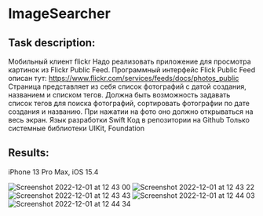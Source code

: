 # ImageSearcher
## Task description:
Мобильный клиент flickr
Надо реализовать приложение для просмотра картинок из Flickr Public Feed. Программный интерфейс Flick Public Feed описан тут: https://www.flickr.com/services/feeds/docs/photos_public
Страница представляет из себя список фотографий с датой создания, названием и
списком тегов.
Должна быть возможность задавать список тегов для поиска фотографий, сортировать фотографии по дате создания и названию.
При нажатии на фото оно должно открываться на весь экран.
Язык разработки Swift
Код в репозитории на Github
Только системные библиотеки UIKit, Foundation

## Results:
iPhone 13 Pro Max, iOS 15.4

![Screenshot 2022-12-01 at 12 43 00](https://user-images.githubusercontent.com/51964927/205019963-c885f776-c059-4beb-b7ba-246bc43177ec.png)
![Screenshot 2022-12-01 at 12 43 22](https://user-images.githubusercontent.com/51964927/205019978-31259e94-65cf-4bae-ad88-2c7315af7111.png)
![Screenshot 2022-12-01 at 12 43 43](https://user-images.githubusercontent.com/51964927/205019987-99075634-3a5f-4c51-80d0-c5e4c8f2c5e1.png)
![Screenshot 2022-12-01 at 12 44 03](https://user-images.githubusercontent.com/51964927/205019993-e08568cc-e366-4b7c-bc68-d26139d85a7b.png)
![Screenshot 2022-12-01 at 12 44 34](https://user-images.githubusercontent.com/51964927/205020008-e70acd85-0797-4b53-85ea-449da1588757.png)
